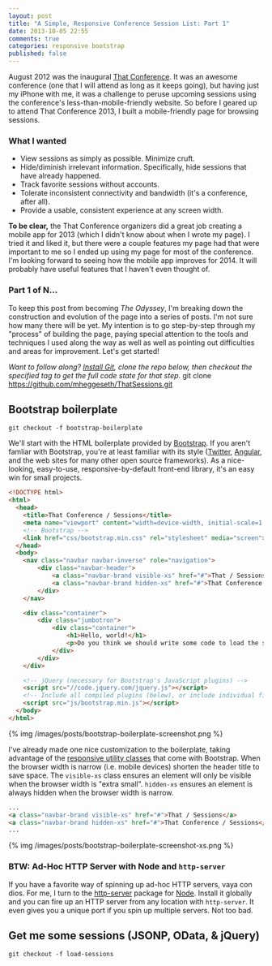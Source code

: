 ```yaml
---
layout: post
title: "A Simple, Responsive Conference Session List: Part 1"
date: 2013-10-05 22:55
comments: true
categories: responsive bootstrap
published: false
---
```


August 2012 was the inaugural [That Conference](http://thatconference.com). It was an awesome conference (one that I will attend as long as it keeps going), but having just my iPhone with me, it was a challenge to peruse upcoming sessions using the conference's less-than-mobile-friendly website. So before I geared up to attend That Conference 2013, I built a mobile-friendly page for browsing sessions.

### What I wanted

* View sessions as simply as possible. Minimize cruft.
* Hide/diminish irrelevant information. Specifically, hide sessions that have already happened.
* Track favorite sessions without accounts.
* Tolerate inconsistent connectivity and bandwidth (it's a conference, after all).
* Provide a usable, consistent experience at any screen width.

**To be clear,** the That Conference organizers did a great job creating a mobile app for 2013 (which I didn't know about when I wrote my page). I tried it and liked it, but there were a couple features my page had that were important to me so I ended up using my page for most of the conference. I'm looking forward to seeing how the mobile app improves for 2014. It will probably have useful features that I haven't even thought of.

### Part 1 of N...

To keep this post from becoming *The Odyssey*, I'm breaking down the construction and evolution of the page into a series of posts. I'm not sure how many there will be yet. My intention is to go step-by-step through my "process" of building the page, paying special attention to the tools and techniques I used along the way as well as well as pointing out difficulties and areas for improvement. Let's get started!

*Want to follow along? [Install Git](http://git-scm.com/downloads), clone the repo below, then checkout the specified tag to get the full code state for that step.*
	git clone https://github.com/mheggeseth/ThatSessions.git

## Bootstrap boilerplate

	git checkout -f bootstrap-boilerplate

We'll start with the HTML boilerplate provided by [Bootstrap](http://getbootstrap.com/getting-started/). If you aren't famliar with Bootstrap, you're at least familiar with its style ([Twitter](http://twitter.com), [Angular](http://angularjs.org), and the web sites for many other open source frameworks). As a nice-looking, easy-to-use, responsive-by-default front-end library, it's an easy win for small projects.

``` html
<!DOCTYPE html>
<html>
  <head>
    <title>That Conference / Sessions</title>
    <meta name="viewport" content="width=device-width, initial-scale=1.0">
    <!-- Bootstrap -->
    <link href="css/bootstrap.min.css" rel="stylesheet" media="screen">
  </head>
  <body>
    <nav class="navbar navbar-inverse" role="navigation">
        <div class="navbar-header">
            <a class="navbar-brand visible-xs" href="#">That / Sessions</a>
            <a class="navbar-brand hidden-xs" href="#">That Conference / Sessions</a>
        </div>
    </nav>

    <div class="container">
        <div class="jumbotron">
            <div class="container">
                <h1>Hello, world!</h1>
                <p>Do you think we should write some code to load the sessions? Yes.</p>
            </div>
        </div>
    </div>

    <!-- jQuery (necessary for Bootstrap's JavaScript plugins) -->
    <script src="//code.jquery.com/jquery.js"></script>
    <!-- Include all compiled plugins (below), or include individual files as needed -->
    <script src="js/bootstrap.min.js"></script>
  </body>
</html>
```

{% img /images/posts/bootstrap-boilerplate-screenshot.png %}

I've already made one nice customization to the boilerplate, taking advantage of the [responsive utility classes](http://getbootstrap.com/css/#responsive-utilities) that come with Bootstrap. When the browser width is narrow (i.e. mobile devices) shorten the header title to save space. The `visible-xs` class ensures an element will only be visible when the browser width is "extra small". `hidden-xs` ensures an element is always hidden when the browser width is narrow.

``` html
...
<a class="navbar-brand visible-xs" href="#">That / Sessions</a>
<a class="navbar-brand hidden-xs" href="#">That Conference / Sessions</a>
...
```

{% img /images/posts/bootstrap-boilerplate-screenshot-xs.png %}

### BTW: Ad-Hoc HTTP Server with Node and `http-server`

If you have a favorite way of spinning up ad-hoc HTTP servers, vaya con dios. For me, I turn to the [http-server](https://github.com/nodeapps/http-server) package for [Node](http://nodejs.org). Install it globally and you can fire up an HTTP server from any location with `http-server`. It even gives you a unique port if you spin up multiple servers. Not too bad.


## Get me some sessions (JSONP, OData, & jQuery)

    git checkout -f load-sessions


